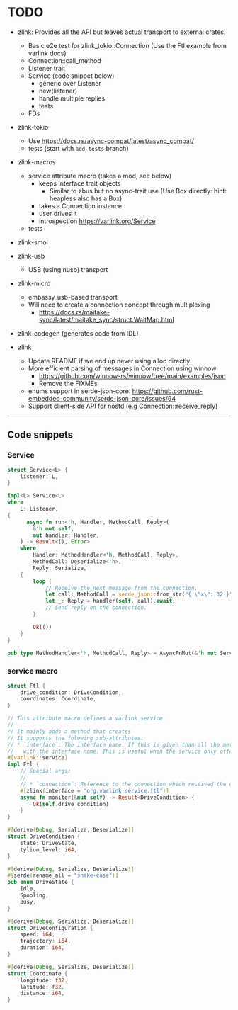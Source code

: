 # TODO

* zlink: Provides all the API but leaves actual transport to external crates.
  * Basic e2e test for zlink_tokio::Connection (Use the Ftl example from varlink docs)
  * Connection::call_method
  * Listener trait
  * Service (code snippet below)
    * generic over Listener
    * new(listener)
    * handle multiple replies
    * tests
  * FDs
* zlink-tokio
  * Use <https://docs.rs/async-compat/latest/async_compat/>
  * tests (start with `add-tests` branch)
* zlink-macros
  * service attribute macro (takes a mod, see below)
    * keeps Interface trait objects
      * Similar to zbus but no async-trait use (Use Box directly: hint: heapless also has a Box)
    * takes a Connection instance
    * user drives it
    * introspection <https://varlink.org/Service>
  * tests
* zlink-smol
* zlink-usb
  * USB (using nusb) transport
* zlink-micro
  * embassy_usb-based transport
  * Will need to create a connection concept through multiplexing
    * <https://docs.rs/maitake-sync/latest/maitake_sync/struct.WaitMap.html>
* zlink-codegen (generates code from IDL)

* zlink
  * Update README if we end up never using alloc directly.
  * More efficient parsing of messages in Connection using winnow
    * <https://github.com/winnow-rs/winnow/tree/main/examples/json>
    * Remove the FIXMEs
  * enums support in serde-json-core: <https://github.com/rust-embedded-community/serde-json-core/issues/94>
  * Support client-side API for nostd (e.g Connection::receive_reply)

---------------------------------------

## Code snippets

### Service

```rust
struct Service<L> {
    listener: L,
}

impl<L> Service<L>
where
    L: Listener,
{
      async fn run<'h, Handler, MethodCall, Reply>(
        &'h mut self,
        mut handler: Handler,
    ) -> Result<(), Error>
    where
        Handler: MethodHandler<'h, MethodCall, Reply>,
        MethodCall: Deserialize<'h>,
        Reply: Serialize,
    {
        loop {
            // Receive the next message from the connection.
            let call: MethodCall = serde_json::from_str("{ \"x\": 32 }").unwrap();
            let _: Reply = handler(self, call).await;
            // Send reply on the connection.
        }

        Ok(())
    }
}

pub type MethodHandler<'h, MethodCall, Reply> = AsyncFnMut(&'h mut Service, MethodCall) -> Reply;
```

### service macro

```rust
struct Ftl {
    drive_condition: DriveCondition,
    coordinates: Coordinate,
}

// This attribute macro defines a varlink service.
//
// It mainly adds a method that creates
// It supports the folowing sub-attributes:
// * `interface`: The interface name. If this is given than all the methods will be prefixed
//   with the interface name. This is useful when the service only offers a single interface.
#[varlink::service]
impl Ftl {
    // Special args:
    //
    // * `connection`: Reference to the connection which received the call.
    #[zlink(interface = "org.varlink.service.ftl")]
    async fn monitor(&mut self) -> Result<DriveCondition> {
        Ok(self.drive_condition)
    }
}

#[derive(Debug, Serialize, Deserialize)]
struct DriveCondition {
    state: DriveState,
    tylium_level: i64,
}

#[derive(Debug, Serialize, Deserialize)]
#[serde(rename_all = "snake-case")]
pub enum DriveState {
    Idle,
    Spooling,
    Busy,
}

#[derive(Debug, Serialize, Deserialize)]
struct DriveConfiguration {
    speed: i64,
    trajectory: i64,
    duration: i64,
}

#[derive(Debug, Serialize, Deserialize)]
struct Coordinate {
    longitude: f32,
    latitude: f32,
    distance: i64,
}
```
